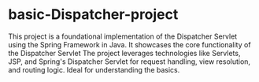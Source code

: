 # basic-Dispatcher-project
This project is a foundational implementation of the Dispatcher Servlet using the Spring Framework in Java. It showcases the core functionality of the Dispatcher Servlet The project leverages technologies like Servlets, JSP, and Spring's Dispatcher Servlet for request handling, view resolution, and routing logic. Ideal for understanding the basics.
